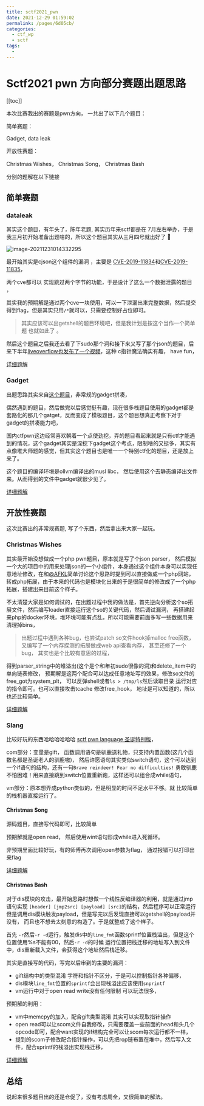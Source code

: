 ```yaml
---
title: sctf2021_pwn
date: 2021-12-29 01:59:02
permalink: /pages/6d05cb/
categories:
  - ctf_wp
  - sctf
tags:
  - 
---
```

# Sctf2021 pwn 方向部分赛题出题思路

[[toc]]



本次比赛我出的赛题是pwn方向， 一共出了以下几个题目：

简单赛题：

Gadget,  data leak 

开放性赛题：

Christmas Wishes， Christmas Song， Christmas Bash

分别的题解在以下链接



## 简单赛题

### dataleak 

其实这个题目，有年头了，陈年老题, 其实历年来sctf都是在 7月左右举办，于是我三月初开始准备出题啥的，所以这个题目其实从三月四号就出好了 🤭

![image-20211231014332295](https://s2.loli.net/2021/12/31/kXCiO8RmrHWn1aw.png)

最开始其实是cjson这个组件的漏洞 ，主要是 [CVE-2019-11834](https://github.com/DaveGamble/cJSON/issues/337)和[CVE-2019-11835](https://github.com/DaveGamble/cJSON/issues/338)， 

两个cve都可以 实现跳过两个字节的功能，于是设计了这么一个数据泄露的题目 ，

其实我的预期解是通过两个cve一块使用，可以一下泄漏出来完整数据，然后提交得到flag，但是其实只用`/*`就可以，只需要控制好占位即可。

> 其实应该可以出getshell的题目环境吧，但是我计划是按这个当作一个简单题 也就如此了 。

然后这个题目之后我还去看了下sudo那个洞和接下来又写了那个json的题目，后来下半年[liveoverflow也发布了一个视频](https://www.youtube.com/watch?v=zdzcTh9kUrc&ab_channel=LiveOverflow)，这种 c指针魔法确实有趣， have fun， 

[详细题解]()

### Gadget 

出题思路其实来自[这个题目]()，非常规的gadget拼凑，

偶然遇到的题目，然后做完以后感觉挺有趣，现在很多栈题目使用的gadget都是套路化的那几个gatget，反而变成了模板题目，这个题目想真正考察下对于gadget的拼凑能力吧，

国内ctfpwn这边经常喜欢朝着一个点使劲挖，弄的题目看起来就是只有ctf才能遇到的情况，这个gadget其实是深挖下gadget这个考点，限制啥的又挺多，其实有点像堆大师题的感觉，但其实这个题目也是唯一一个特别ctf化的题目，还是放上来了。

这个题目的编译环境是ollvm编译出的musl libc， 然后使用这个去静态编译出文件来。从而得到的文件中gadget就很少见了。

[详细题解]()



## 开放性赛题

这次比赛出的非常规赛题, 写了个东西，然后拿出来大家一起玩。



### Christmas Wishes

其实最开始没想做成一个php pwn题目，原本就是写了个json parser， 然后模拟一个大的项目中的用来处理json的一个小组件，本身通过这个组件本身可以实现任意地址修改，在和[@AFKL](https://afkl-cuit.github.io/)简单讨论这个思路时提到可以直接做成一个php网站，转成php拓展，由于本来的代码也是模块化出来的于是很简单的修改成了一个php拓展，搭建出来目前这个样子。

不太清楚大家是如何调试的，在出题过程中我的做法是，首先逆向分析这个so拓展文件，然后编写loader直接运行这个so的关键代码，然后调试漏洞， 再搭建起来php的docker环境，堆环境可能有点乱，所以可能需要前面多写一些数据用来清理掉bins， 

> 出题过程中遇到各种bug，也尝试patch so文件hook掉malloc free函数，又编写了一个内存探测的拓展做成web api查看内存， 甚至还修了一个bug， 其实也是个比较有意思的过程，

得到parser_string中的堆溢出(这个是个和年初sudo很像的洞)和delete_item中的单向链表修改， 预期解是这两个配合可以达成任意地址写的效果，修改so文件的free_got为system_plt， 可以反弹shell或者`ls > /tmp/ls`然后读取目录 运行对应的指令即可。也可以直接攻击tcache 修改free_hook， 地址是可以知道的，所以也还比较简单。

[详细题解]()

### Slang

比较好玩的东西哈哈哈哈哈哈 [sctf pwn language 圣诞特别版](https://github.com/wlingze/Slang/tree/christmas)， 

com部分：变量是gift， 函数调用语句是驯鹿送礼物，只支持内置函数(这几个函数名都是圣诞老人的驯鹿嗷)， 然后许愿语句其实类似switch语句，这个可以达到一个if语句的结构，还有一句`Brave reindeer! Fear no difficulties!` 勇敢驯鹿不怕困难！用来直接跳到switch位置重新跑，这样还可以组合成while语句，

vm部分：原本想弄成python类似的，但是明显的时间不足水平不够。就 比较简单的栈机器直接运行了。

#### Christmas Song

源码题目，直接写代码即可，比较简单

预期解就是open read， 然后使用wint语句形成while进入死循环。

非预期里面比较好玩，有的师傅再次调用open参数为flag， 通过报错可以打印出来flag

[详细题解]()

#### Christmas Bash

对于dis模块的攻击，最开始思路时想做一个线性反编译器的利用，就是通过jmp语句实现 `[header] [jmp2src] [payload] [src]`的结构，然后程序可以正常运行但是调用dis模块触发payload，但是写完以后发现直接可以getshell的payload并没有， 而且也不想去太刻意的构造了。于是就整成了这个样子。

首先 `-r`然后`-r -d`运行，触发dis中的`line_fmt`函数sprintf位置栈溢出，但是这个位置使用%s不能有00，然后`-r -d`的时候 运行位置把栈迁移的地址写入到文件中，dis重新载入文件，会获得这个地址然后栈迁移。

其实是直接写的代码，写完以后审到的主要的漏洞：

* gift结构中的类型混淆  字符和指针不区分，于是可以控制指针各种偏移， 
* dis模块`line_fmt`位置的`sprintf`会出现栈溢出应该使用`snprintf`
* vm运行中对于open read write没有任何限制 可以玩法很多，

预期解的利用：

* vm中memcpy的加入，配合gift类型混淆 其实可以实现取指针操作
* open read可以让scom文件自我修改，只需要覆盖一些前面的head和头几个opcode即可，配合want实现的if结构完全可以让scom每次运行都不一样，
* 提到的scom子修改配合指针操作，可以先把rop链布置在堆中，然后写入文件，配合sprintf的栈溢出实现栈迁移，

[详细题解]()



## 总结

说起来很多题目出的还是仓促了，没有考虑周全，又很简单的解法。
